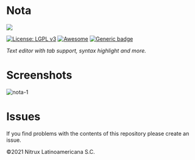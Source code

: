 # Nota
![](https://mauikit.org/wp-content/uploads/2018/12/maui_project_logo.png)

[![License: LGPL v3](https://img.shields.io/badge/License-LGPL%20v3-blue.svg)](https://www.gnu.org/licenses/lgpl-3.0) [![Awesome](https://awesome.re/badge.svg)](https://awesome.re) [![Generic badge](https://img.shields.io/badge/OS-Linux-blue.svg)](https://shields.io/)

_Text editor with tab support, syntax highlight and more._

# Screenshots

![nota-1](https://user-images.githubusercontent.com/3053525/141740096-ede13251-5fb9-4df4-9359-b845ce4a0a9c.png)

# Issues
If you find problems with the contents of this repository please create an issue.

©2021 Nitrux Latinoamericana S.C.
